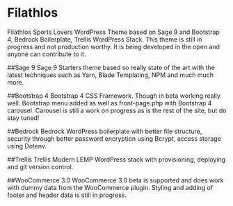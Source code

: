 # Filathlos

Filathlos Sports Lovers WordPress Theme based on Sage 9 and Bootstrap 4, Bedrock Boilerplate, Trellis WordPress Stack. This theme is still in progress and not production worthy. It is being developed in the open and anyone can contribute to it.

##Sage 9
Sage 9 Starters theme based so really state of the art with the latest techniques such as Yarn, Blade Templating, NPM and much much more.

##Bootstrap 4
Bootstrap 4 CSS Framework. Though in beta working really well. Bootstrap menu added as well as front-page.php with Bootstrap 4 carousel. Carousel is still a work on progress as is the rest of the site, but do stay tuned!

##Bedrock
Bedrock WordPress boilerplate with better file structure, security through better password encryption using Bcrypt, access storage using Dotenv.

##Trellis
Trellis Modern LEMP WordPress stack with provisioning, deploying and git version control.

##WooCommerce 3.0
WooCommerce 3.0 beta is supported and does work with dummy data from the WooCommerce plugin. Styling and adding of footer and header data is still in progress.
